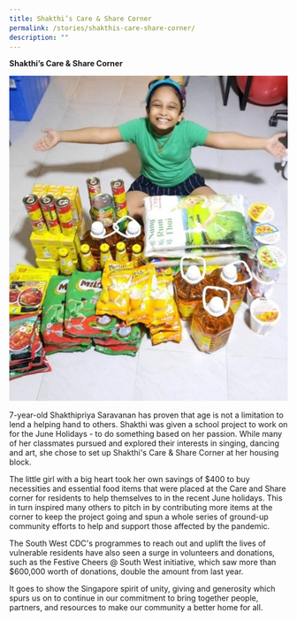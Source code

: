 ```yaml
---
title: Shakthi’s Care & Share Corner
permalink: /stories/shakthis-care-share-corner/
description: ""
---
```




**Shakthi’s Care & Share Corner**

![Shakthi](/images/Stories/Shakthi-2.jpg)

7-year-old Shakthipriya Saravanan has proven that age is not a limitation to lend a helping hand to others. Shakthi was given a school project to work on for the June Holidays - to do something based on her passion. While many of her classmates pursued and explored their interests in singing, dancing and art, she chose to set up Shakthi's Care & Share Corner at her housing block.

The little girl with a big heart took her own savings of $400 to buy necessities and essential food items that were placed at the Care and Share corner for residents to help themselves to in the recent June holidays. This in turn inspired many others to pitch in by contributing more items at the corner to keep the project going and spun a whole series of ground-up community efforts to help and support those affected by the pandemic.

The South West CDC's programmes to reach out and uplift the lives of vulnerable residents have also seen a surge in volunteers and donations, such as the Festive Cheers @ South West initiative, which saw more than $600,000 worth of donations, double the amount from last year.

It goes to show the Singapore spirit of unity, giving and generosity which spurs us on to continue in our commitment to bring together people, partners, and resources to make our community a better home for all.

